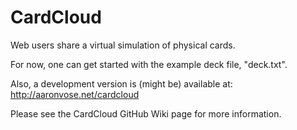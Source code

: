CardCloud
=========

Web users share a virtual simulation of physical cards.

For now, one can get started with the example deck file, "deck.txt".

Also, a development version is (might be) available at:
http://aaronvose.net/cardcloud

Please see the CardCloud GitHub Wiki page for more information.
